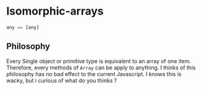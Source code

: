 # Isomorphic-arrays

```javascript
any == [any]
```

## Philosophy

Every Single object or primitive type is equivalent to an array of one item. Therefore, every methods of `Array` can be apply to anything.
I thinks of this philosophy has no bad effect to the current Javascript.
I knows this is wacky, but i curious of what do you thinks ?
